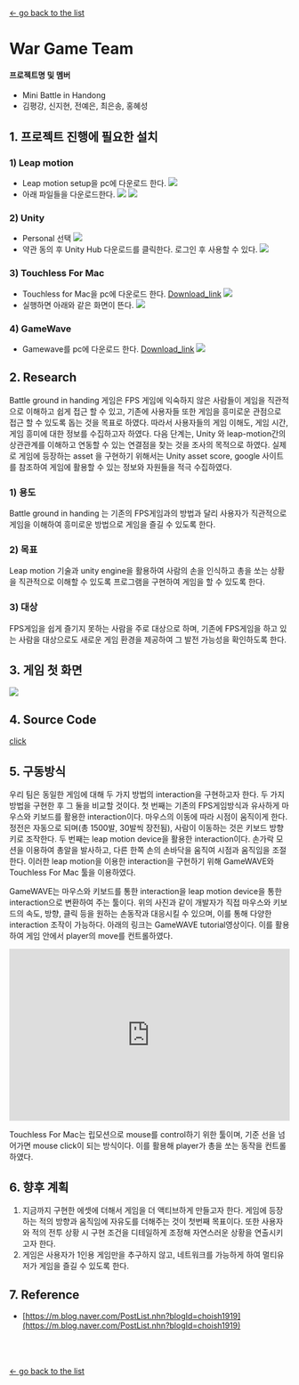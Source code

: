 [← go back to the list](../../HCI.md)

# War Game Team

####  프로젝트명 및 멤버
- Mini Battle in Handong
- 김평강, 신지현, 전예은, 최은송, 홍혜성
  

## 1. 프로젝트 진행에 필요한 설치

### 1) Leap motion
- Leap motion setup을 pc에 다운로드 한다. 
![](img/1.png)
- 아래 파일들을 다운로드한다. 
![](img/2.png)
![](img/3.png)

### 2) Unity
- Personal 선택
![](img/4.png)
- 약관 동의 후 Unity Hub 다운로드를 클릭한다. 로그인 후 사용할 수 있다.
![](img/5.png)

### 3) Touchless For Mac
- Touchless for Mac을 pc에 다운로드 한다. [Download_link](https://gallery.leapmotion.com/touchless-for-mac/) 
![](img/6.png)
- 실행하면 아래와 같은 화면이 뜬다.
![](img/7.png)

### 4) GameWave
- Gamewave를 pc에 다운로드 한다. [Download_link](http://uwyn.com/gamewave/)
![](img/8.png)



## 2. Research
Battle ground in handing 게임은 FPS 게임에 익숙하지 않은 사람들이 게임을 직관적으로 이해하고 쉽게 접근 할 수 있고, 기존에 사용자들 또한 게임을 흥미로운 관점으로 접근 할 수 있도록 돕는 것을 목표로 하였다. 따라서 사용자들의 게임 이해도, 게임 시간, 게임 흥미에 대한 정보를 수집하고자 하였다. 다음 단계는, Unity 와 leap-motion간의 상관관계를 이해하고 연동할 수 있는 연결점을 찾는 것을 조사의 목적으로 하였다. 실제로 게임에 등장하는 asset 을 구현하기 위해서는 Unity asset score, google 사이트를 참조하여 게임에 활용할 수 있는 정보와 자원들을 적극 수집하였다.

### 1) 용도
Battle ground in handing 는 기존의 FPS게임과의 방법과 달리 사용자가 직관적으로 게임을 이해하여 흥미로운 방법으로 게임을 즐길 수 있도록 한다.

### 2) 목표
Leap motion 기술과 unity engine을 활용하여 사람의 손을 인식하고 총을 쏘는 상황을 직관적으로 이해할 수 있도록 프로그램을 구현하여 게임을 할 수 있도록 한다.

### 3) 대상
FPS게임을 쉽게 즐기지 못하는 사람을 주로 대상으로 하며, 기존에 FPS게임을 하고 있는 사람을 대상으로도 새로운 게임 환경을 제공하여 그 발전 가능성을 확인하도록 한다.


## 3. 게임 첫 화면
![](img/9.png)


## 4. Source Code
[click](https://github.com/HandongHCI/HandongHCI.github.io/tree/master/StudentProjects/HCI2019S/LeapMotionWarGame/SourceCode)


## 5. 구동방식
우리 팀은 동일한 게임에 대해 두 가지 방법의 interaction을 구현하고자 한다. 두 가지 방법을 구현한 후 그 둘을 비교할 것이다. 첫 번째는 기존의 FPS게임방식과 유사하게 마우스와 키보드를 활용한 interaction이다.  마우스의 이동에 따라 시점이 움직이게 한다. 정전은 자동으로 되며(총 1500발, 30발씩 장전됨), 사람이 이동하는 것은 키보드 방향키로 조작한다. 두 번째는 leap motion device을 활용한 interaction이다. 손가락 모션을 이용하여 총알을 발사하고, 다른 한쪽 손의 손바닥을 움직여 시점과 움직임을 조절한다. 이러한 leap motion을 이용한 interaction을 구현하기 위해 GameWAVE와 Touchless For Mac 툴을 이용하였다.

GameWAVE는 마우스와 키보드를 통한 interaction을 leap motion device을 통한 interaction으로 변환하여 주는 툴이다. 위의 사진과 같이 개발자가 직접 마우스와 키보드의 속도, 방향, 클릭 등을 원하는 손동작과 대응시킬 수 있으며, 이를 통해 다양한 interaction 조작이 가능하다. 아래의 링크는 GameWAVE tutorial영상이다. 이를 활용하여 게임 안에서 player의 move를 컨트롤하였다.

<div style="position: relative; padding-bottom: 56.25%; padding-top: 25px; height: 0;"><iframe src="https://www.youtube.com/embed/bsQK3ab3YhQ" frameborder="0" allow="autoplay; encrypted-media" allowfullscreen style="position: absolute; top: 0; left: 0; width: 100%; height: 100%;"></iframe></div>
    
Touchless For Mac는 립모션으로 mouse를 control하기 위한 툴이며, 기준 선을 넘어가면 mouse click이 되는 방식이다. 이를 활용해 player가 총을 쏘는 동작을 컨트롤하였다. 


## 6. 향후 계획

1) 지금까지 구현한 에셋에 더해서 게임을 더 액티브하게 만들고자 한다. 게임에 등장하는 적의 방향과 움직임에 자유도를 더해주는 것이 첫번째 목표이다. 또한 사용자와 적의 전투 상황 시 구현 조건을 디테일하게 조정해 자연스러운 상황을 연출시키고자 한다. 
2) 게임은 사용자가 1인용 게임만을 추구하지 않고, 네트워크를 가능하게 하여 멀티유저가 게임을 즐길 수 있도록 한다.


## 7. Reference
- [https://m.blog.naver.com/PostList.nhn?blogId=choish1919](https://m.blog.naver.com/PostList.nhn?blogId=choish1919)

<br><br><br>
[← go back to the list](https://HandongHCI.github.io/StudentProjects/HCI2019S)